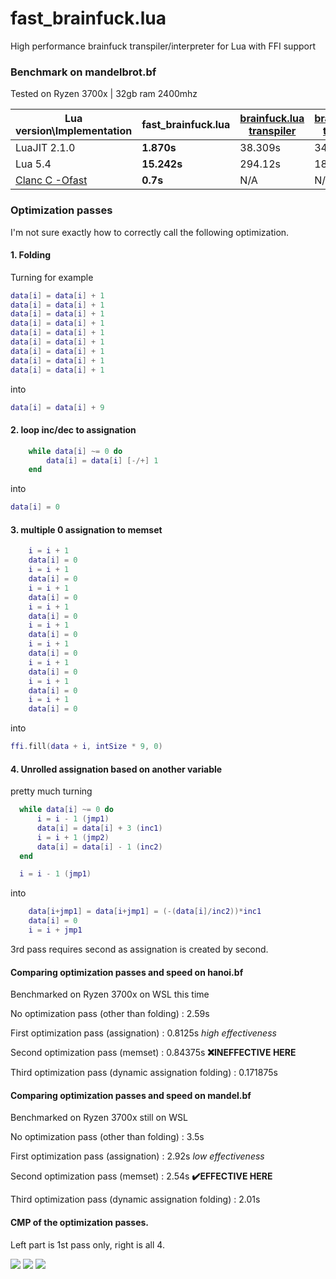 # fast_brainfuck.lua
High performance brainfuck transpiler/interpreter for Lua with FFI support


### Benchmark on mandelbrot.bf

Tested on Ryzen 3700x | 32gb ram 2400mhz

| Lua version\Implementation | fast_brainfuck.lua | [brainfuck.lua transpiler](https://github.com/thirteen-io/brainfuck.lua/blob/master/brainfuck.lua) | [brainfuck.lua transpiler](https://raw.githubusercontent.com/prapin/LuaBrainFuck/master/brainfuck.lua)|[bf.lua interpreter](https://github.com/kostya/benchmarks/blob/master/brainfuck/bf.lua)|
|----------------------------------|--------------------|-----------------------------------------------------------------------------------------------------|--------------------------------------------------------------------------------------------------------|------|
| LuaJIT 2.1.0                     | **1.870s**         | 38.309s                                                                                             | 34.392s                                                                                                | 53.81s|
| Lua 5.4                          | **15.242s**        | 294.12s                                                                                             | 188.39s                                                                                                | very slow|
| [Clanc C -Ofast](https://github.com/ExtReMLapin/fast_brainfuck.lua/tree/c-transpiler)  | **0.7s**           |             N/A                                                                                      |                N/A                                                                                         |   N/A        |


### Optimization passes

I'm not sure exactly how to correctly call the following optimization.


#### 1. Folding

Turning for example
```lua
data[i] = data[i] + 1 
data[i] = data[i] + 1 
data[i] = data[i] + 1 
data[i] = data[i] + 1 
data[i] = data[i] + 1 
data[i] = data[i] + 1 
data[i] = data[i] + 1 
data[i] = data[i] + 1 
data[i] = data[i] + 1 
```

into

```lua
data[i] = data[i] + 9
```


#### 2. loop inc/dec to assignation

```lua
	while data[i] ~= 0 do
		data[i] = data[i] [-/+] 1
	end
 ```
 
 into
 
 ```lua
 data[i] = 0 
 ```
 
 
 #### 3. multiple 0 assignation to memset

```lua
	i = i + 1
	data[i] = 0
	i = i + 1
	data[i] = 0
	i = i + 1
	data[i] = 0
	i = i + 1
	data[i] = 0
	i = i + 1
	data[i] = 0
	i = i + 1
	data[i] = 0
	i = i + 1
	data[i] = 0
	i = i + 1
	data[i] = 0
	i = i + 1
	data[i] = 0
  ```
  
  into
  
  ```lua
  ffi.fill(data + i, intSize * 9, 0)
  ```
  
  
  #### 4. Unrolled assignation based on another variable
  
  pretty much turning
  
  ```lua
  	while data[i] ~= 0 do
		i = i - 1 (jmp1)
		data[i] = data[i] + 3 (inc1)
		i = i + 1 (jmp2)
		data[i] = data[i] - 1 (inc2)
	end

	i = i - 1 (jmp1)
```

into


```lua
	data[i+jmp1] = data[i+jmp1] = (-(data[i]/inc2))*inc1
	data[i] = 0
	i = i + jmp1
```

  
3rd pass requires second as assignation is created by second.


#### Comparing optimization passes and speed on hanoi.bf
Benchmarked on Ryzen 3700x on WSL this time

No optimization pass (other than folding) : 2.59s

First optimization pass (assignation) : 0.8125s *high effectiveness*

Second optimization pass (memset) : 0.84375s **❌INEFFECTIVE HERE**

Third optimization pass (dynamic assignation folding) : 0.171875s


#### Comparing optimization passes and speed on mandel.bf
Benchmarked on Ryzen 3700x still on WSL

No optimization pass (other than folding) : 3.5s

First optimization pass (assignation) : 2.92s *low effectiveness*

Second optimization pass (memset) : 2.54s **✔️EFFECTIVE HERE**

Third optimization pass (dynamic assignation folding) : 2.01s





#### CMP of the optimization passes.
Left part is 1st pass only, right is all 4.



![](https://i.imgur.com/qdvQXRi.png)
![](https://i.imgur.com/tvvbs6j.png)
![](https://i.imgur.com/qPoTKn9.png)
